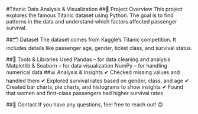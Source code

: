 #Titanic Data Analysis & Visualization
##📌 Project Overview
This project explores the famous Titanic dataset using Python. The goal is to find patterns in the data and understand which factors affected passenger survival.

##🗂 Dataset
The dataset comes from Kaggle’s Titanic competition. It includes details like passenger age, gender, ticket class, and survival status.

##🔧 Tools & Libraries Used
Pandas – for data cleaning and analysis
Matplotlib & Seaborn – for data visualization
NumPy – for handling numerical data
##📊 Analysis & Insights
✔ Checked missing values and handled them
✔ Explored survival rates based on gender, class, and age
✔ Created bar charts, pie charts, and histograms to show insights
✔ Found that women and first-class passengers had higher survival rates

##📩 Contact
If you have any questions, feel free to reach out! 😊

